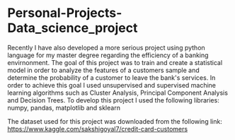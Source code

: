 # Personal-Projects-Data_science_project
Recently I have also developed a more serious project using python language for my master degree regarding the efficiency of a banking envirnonment. 
The goal of this project was to train and create a statistical model in order to analyze the features of a customers sample and determine the probability of a customer to leave the bank's services. In order to achieve this goal I used unsupervised and supervised machine learning algorithms such as Cluster Analysis, Principal Component Analysis and Decision Trees. To develop this project I used the following libraries: numpy, pandas, matplotlib and sklearn

The dataset used for this project was downloaded from the following link: https://www.kaggle.com/sakshigoyal7/credit-card-customers
